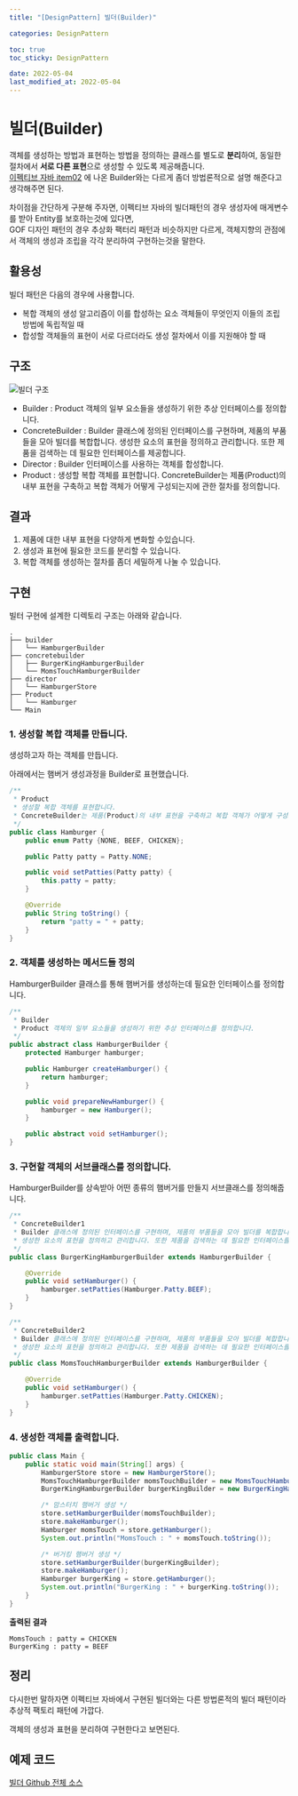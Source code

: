 ```yaml
---
title: "[DesignPattern] 빌더(Builder)"

categories: DesignPattern

toc: true
toc_sticky: DesignPattern

date: 2022-05-04
last_modified_at: 2022-05-04
---
```


# 빌더(Builder)

객체를 생성하는 방법과 표현하는 방법을 정의하는 클래스를 별도로 **분리**하여, 동일한 절차에서 **서로 다른 표현**으로 생성할 수 있도록 제공해줍니다.  
[이펙티브 자바 item02](https://dh37789.github.io/effectivejava/item02/) 에 나온 Builder와는 다르게 좀더 방법론적으로 설명 해준다고 생각해주면 된다.

차이점을 간단하게 구분해 주자면, 이펙티브 자바의 빌더패턴의 경우 생성자에 매게변수를 받아 Entity를 보호하는것에 있다면,  
GOF 디자인 패턴의 경우 추상화 팩터리 패턴과 비슷하지만 다르게, 객체지향의 관점에서 객체의 생성과 조립을 각각 분리하여 구현하는것을 말한다.

## 활용성

빌더 패턴은 다음의 경우에 사용합니다.

- 복합 객체의 생성 알고리즘이 이를 합성하는 요소 객체들이 무엇인지 이들의 조립 방법에 독립적일 때
- 합성할 객체들의 표현이 서로 다르더라도 생성 절차에서 이를 지원해야 할 때

## 구조

![빌더 구조]({{site.url}}/assets/image/2022/2022-05-02/builder.png)

- Builder : Product 객체의 일부 요소들을 생성하기 위한 추상 인터페이스를 정의합니다.
- ConcreteBuilder : Builder 클래스에 정의된 인터페이스를 구현하며, 제품의 부품들을 모아 빌더를 복합합니다. 생성한 요소의 표헌을 정의하고 관리합니다. 또한 제품을 검색하는 데 필요한 인터페이스를 제공합니다.
- Director : Builder 인터페이스를 사용하는 객체를 합성합니다.
- Product : 생성할 복합 객체를 표현합니다. ConcreteBuilder는 제품(Product)의 내부 표현을 구축하고 복합 객체가 어떻게 구성되는지에 관한 절차를 정의합니다.

## 결과 

1. 제품에 대한 내부 표현을 다양하게 변화할 수있습니다.
2. 생성과 표현에 필요한 코드를 분리할 수 있습니다.
3. 복합 객체를 생성하는 절차를 좀더 세밀하게 나눌 수 있습니다.

## 구현

빌터 구현에 설계한 디렉토리 구조는 아래와 같습니다.

```
.
├── builder
│   └── HamburgerBuilder
├── concretebuilder
│   ├── BurgerKingHamburgerBuilder
│   └── MomsTouchHamburgerBuilder
├── director
│   └── HamburgerStore
├── Product
│   └── Hamburger
└── Main
```

### 1. 생성할 복합 객체를 만듭니다.

생성하고자 하는 객체를 만듭니다.

아래에서는 햄버거 생성과정을 Builder로 표현했습니다.

```java
/**
 * Product
 * 생성할 복합 객체를 표현합니다.
 * ConcreteBuilder는 제품(Product)의 내부 표현을 구축하고 복합 객체가 어떻게 구성되는지에 관한 절차를 정의합니다.
 */
public class Hamburger {
    public enum Patty {NONE, BEEF, CHICKEN};

    public Patty patty = Patty.NONE;

    public void setPatties(Patty patty) {
        this.patty = patty;
    }

    @Override
    public String toString() {
        return "patty = " + patty;
    }
}
```

### 2. 객체를 생성하는 메서드들 정의

HamburgerBuilder 클래스를 통해 햄버거를 생성하는데 필요한 인터페이스를 정의합니다.

```java
/**
 * Builder
 * Product 객체의 일부 요소들을 생성하기 위한 추상 인터페이스를 정의합니다.
 */
public abstract class HamburgerBuilder {
    protected Hamburger hamburger;

    public Hamburger createHamburger() {
        return hamburger;
    }

    public void prepareNewHamburger() {
        hamburger = new Hamburger();
    }

    public abstract void setHamburger();
}
```

### 3. 구현할 객체의 서브클래스를 정의합니다.

HamburgerBuilder를 상속받아 어떤 종류의 햄버거를 만들지 서브클래스를 정의해줍니다.

```java
/**
 * ConcreteBuilder1
 * Builder 클래스에 정의된 인터페이스를 구현하며, 제품의 부품들을 모아 빌더를 복합합니다.
 * 생성한 요소의 표헌을 정의하고 관리합니다. 또한 제품을 검색하는 데 필요한 인터페이스를 제공합니다.
 */
public class BurgerKingHamburgerBuilder extends HamburgerBuilder {

    @Override
    public void setHamburger() {
        hamburger.setPatties(Hamburger.Patty.BEEF);
    }
}

/**
 * ConcreteBuilder2
 * Builder 클래스에 정의된 인터페이스를 구현하며, 제품의 부품들을 모아 빌더를 복합합니다.
 * 생성한 요소의 표헌을 정의하고 관리합니다. 또한 제품을 검색하는 데 필요한 인터페이스를 제공합니다.
 */
public class MomsTouchHamburgerBuilder extends HamburgerBuilder {

    @Override
    public void setHamburger() {
        hamburger.setPatties(Hamburger.Patty.CHICKEN);
    }
}

```

### 4. 생성한 객체를 출력합니다.

```java
public class Main {
    public static void main(String[] args) {
        HamburgerStore store = new HamburgerStore();
        MomsTouchHamburgerBuilder momsTouchBuilder = new MomsTouchHamburgerBuilder();
        BurgerKingHamburgerBuilder burgerKingBuilder = new BurgerKingHamburgerBuilder();

        /* 맘스터치 햄버거 생성 */
        store.setHamburgerBuilder(momsTouchBuilder);
        store.makeHamburger();
        Hamburger momsTouch = store.getHamburger();
        System.out.println("MomsTouch : " + momsTouch.toString());

        /* 버거킹 햄버거 생성 */
        store.setHamburgerBuilder(burgerKingBuilder);
        store.makeHamburger();
        Hamburger burgerKing = store.getHamburger();
        System.out.println("BurgerKing : " + burgerKing.toString());
    }
}
```

**출력된 결과**

```shell
MomsTouch : patty = CHICKEN
BurgerKing : patty = BEEF
```

## 정리

다시한번 말하자면 이펙티브 자바에서 구현된 빌더와는 다른 방법론적의 빌더 패턴이라 추상적 팩토리 패턴에 가깝다.

객체의 생성과 표현을 분리하여 구현한다고 보면된다.

## 예제 코드

[빌더 Github 전체 소스](https://github.com/dh37789/design-pattern/tree/main/src/com/design/pattern/No02Builder)

